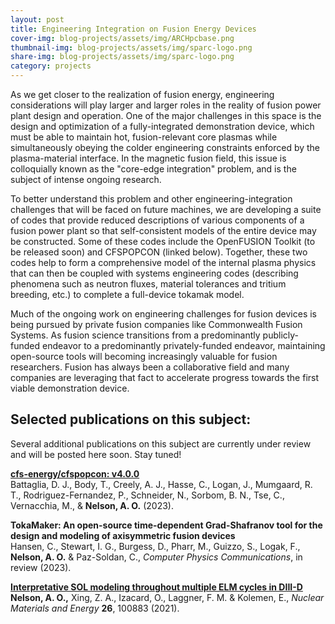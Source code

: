 ```yaml
---
layout: post
title: Engineering Integration on Fusion Energy Devices
cover-img: blog-projects/assets/img/ARCHpcbase.png
thumbnail-img: blog-projects/assets/img/sparc-logo.png
share-img: blog-projects/assets/img/sparc-logo.png
category: projects
---
```


As we get closer to the realization of fusion energy, engineering considerations will play larger and larger roles in the reality of fusion power plant design and operation. 
One of the major challenges in this space is the design and optimization of a fully-integrated demonstration device, which must be able to maintain hot, fusion-relevant core plasmas while simultaneously obeying the colder engineering constraints enforced by the plasma-material interface. 
In the magnetic fusion field, this issue is colloquially known as the "core-edge integration" problem, and is the subject of intense ongoing research. 

To better understand this problem and other engineering-integration challenges that will be faced on future machines, we are developing a suite of codes that provide reduced descriptions of various components of a fusion power plant so that self-consistent models of the entire device may be constructed. 
Some of these codes include the OpenFUSION Toolkit (to be released soon) and CFSPOPCON (linked below).
Together, these two codes help to form a comprehensive model of the internal plasma physics that can then be coupled with systems engineering codes (describing phenomena such as neutron fluxes, material tolerances and tritium breeding, etc.) to complete a full-device tokamak model. 

Much of the ongoing work on engineering challenges for fusion devices is being pursued by private fusion companies like Commonwealth Fusion Systems. 
As fusion science transitions from a predominantly publicly-funded endeavor to a predominantly privately-funded endeavor, maintaining open-source tools will becoming increasingly valuable for fusion researchers. 
Fusion has always been a collaborative field and many companies are leveraging that fact to accelerate progress towards the first viable demonstration device.

## Selected publications on this subject:

Several additional publications on this subject are currently under review and will be posted here soon. Stay tuned!

**[cfs-energy/cfspopcon: v4.0.0](https://doi.org/10.5281/zenodo.10054880)**<br />
Battaglia, D. J., Body, T., Creely, A. J., Hasse, C., Logan, J., Mumgaard, R. T., Rodriguez-Fernandez, P., Schneider, N., Sorbom, B. N., Tse, C., Vernacchia, M., & **Nelson, A. O.** (2023).

**TokaMaker: An open-source time-dependent Grad-Shafranov tool for the design and modeling of axisymmetric fusion devices**<br />
Hansen, C., Stewart, I. G., Burgess, D., Pharr, M., Guizzo, S., Logak, F., **Nelson, A. O.** & Paz-Soldan, C., _Computer Physics Communications_, in review (2023).

**[Interpretative SOL modeling throughout multiple ELM cycles in DIII-D](https://doi.org/10.1016/j.nme.2020.100883)** <br />
**Nelson, A. O.,** Xing, Z. A., Izacard, O., Laggner, F. M. & Kolemen, E., _Nuclear Materials and Energy_ **26**, 100883 (2021).